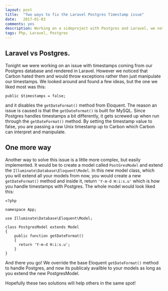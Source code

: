 ```yaml
---
layout: post
title:  "Two ways to fix the Laravel Postgres Timestamp issue"
date:   2017-01-03
comments: yes
description: Working on a sideproject with Postgres and Laravel, we noticed the timestamp from Postgres didnt play nice with Laravel.
tags: Php, Laravel, Postgres
---
```


## Laravel vs Postgres.

Tonight we were working on an issue with timestamps coming from our Postgres database and rendered in Laravel. However we noticed that Carbon hated them and would throw exceptions rather then just manipulate our timestamps. We looked around and found a few ideas, but the one we liked most was this:

```
public $timestamps = false;
```

and it disables the ```getDateFormat()``` method from Eloquent. The reason an issue is caused is that the ```getDateFormat()``` is built for MySQL. Since Postgres handles timestamps a bit differently, it gets screwed up when run through the ```getDateFormat()``` method. By setting the timestamp value to false, you are passing a raw Unix timestamp up to Carbon which Carbon can interpret and manipulate. 

## One more way

Another way to solve this issue is a little more complex, but easily implemented. It would be to create a model called ```PostGresModel``` and extend the ```Illuminate\Database\Eloquent\Model```. In this new model class, which you will extend all your models from now, you would create a new ```getDateFormat()``` method and inside it, return ```'Y-m-d H:i:s.u'``` which is how you handle timestamps with Postgres. The whole model would look liked this:

```
<?php

namespace App;

use Illuminate\Database\Eloquent\Model;

class PostgresModel extends Model
{
    public function getDateFormat()
    {
      return 'Y-m-d H:i:s.u';
    }  
} 
```

And there you go! We override the base Eloquent ```getDateFormat()``` method to handle Postgres, and now its publicaly availble to your models as long as you extend the new PostgresModel. 

Hopefully these two solutions will help others in the same spot!
